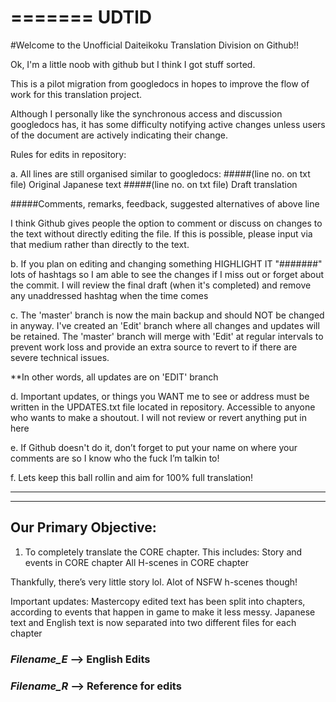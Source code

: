 ﻿=======
﻿UDTlD 
=======

#Welcome to the Unofficial Daiteikoku Translation Division on Github!!

Ok, I'm a little noob with github but I think I got stuff sorted.

This is a pilot migration from googledocs in hopes to improve the flow of work for this translation project. 

Although I personally like the synchronous access and discussion googledocs has, it has some difficulty notifying active changes unless users of the document are actively indicating their change.

Rules for edits in repository:

a. All lines are still organised similar to googledocs:
#####(line no. on txt file) Original Japanese text
#####(line no. on txt file) Draft translation

#####Comments, remarks, feedback, suggested alternatives of above line

I think Github gives people the option to comment or discuss on changes to the text without directly editing the file. If this is possible, please input via that medium rather than directly to the text.


b. If you plan on editing and changing something HIGHLIGHT IT "#######" lots of hashtags so I am able to see the changes if I miss out or forget about the commit. I will review the final draft (when it's completed) and remove any unaddressed hashtag when the time comes


c. The 'master' branch is now the main backup and should NOT be changed in anyway. I've created an 'Edit' branch where all changes and updates will be retained. The 'master' branch will merge with 'Edit' at regular intervals to prevent work loss and provide an extra source to revert to if there are severe technical issues.

**In other words, all updates are on 'EDIT' branch


d. Important updates, or things you WANT me to see or address must be written in the UPDATES.txt file located in repository. Accessible to anyone who wants to make a shoutout. I will not review or revert anything put in here

e. If Github doesn't do it, don’t forget to put your name on where your comments are so I know who the fuck I’m talkin to!

f. Lets keep this ball rollin and aim for 100% full translation!

___________________________________________________________________
----------------------
Our Primary Objective:
----------------------
1. To completely translate the CORE chapter. This includes:
	Story and events in CORE chapter
	All H-scenes in CORE chapter

Thankfully, there’s very little story lol. Alot of NSFW h-scenes though!


Important updates:
Mastercopy edited text has been split into chapters, according to events that happen in game to make it less messy. 
Japanese text and English text is now separated into two different files for each chapter
### *Filename_E* --> English Edits
### *Filename_R* --> Reference for edits

